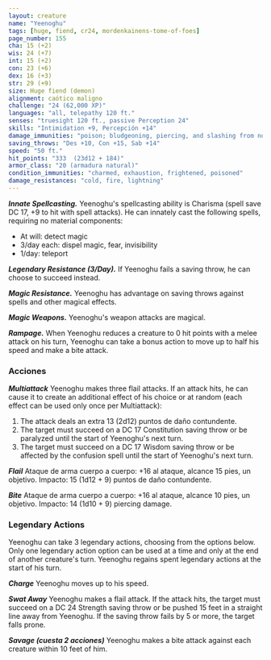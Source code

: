 ```yaml
---
layout: creature
name: "Yeenoghu"
tags: [huge, fiend, cr24, mordenkainens-tome-of-foes]
page_number: 155
cha: 15 (+2)
wis: 24 (+7)
int: 15 (+2)
con: 23 (+6)
dex: 16 (+3)
str: 29 (+9)
size: Huge fiend (demon)
alignment: caótico maligno
challenge: "24 (62,000 XP)"
languages: "all, telepathy 120 ft."
senses: "truesight 120 ft., passive Perception 24"
skills: "Intimidation +9, Percepción +14"
damage_immunities: "poison; bludgeoning, piercing, and slashing from nonmagical attacks"
saving_throws: "Des +10, Con +15, Sab +14"
speed: "50 ft."
hit_points: "333  (23d12 + 184)"
armor_class: "20 (armadura natural)"
condition_immunities: "charmed, exhaustion, frightened, poisoned"
damage_resistances: "cold, fire, lightning"
---
```


***Innate Spellcasting.*** Yeenoghu's spellcasting ability is Charisma (spell save DC 17, +9 to hit with spell attacks). He can innately cast the following spells, requiring no material components:
* At will: detect magic
* 3/day each: dispel magic, fear, invisibility
* 1/day: teleport

***Legendary Resistance (3/Day).*** If Yeenoghu fails a saving throw, he can choose to succeed instead.

***Magic Resistance.*** Yeenoghu has advantage on saving throws against spells and other magical effects.

***Magic Weapons.*** Yeenoghu's weapon attacks are magical.

***Rampage.*** When Yeenoghu reduces a creature to 0 hit points with a melee attack on his turn, Yeenoghu can take a bonus action to move up to half his speed and make a bite attack.

### Acciones

***Multiattack*** Yeenoghu makes three flail attacks. If an attack hits, he can cause it to create an additional effect of his choice or at random (each effect can be used only once per Multiattack):
1. The attack deals an extra 13 (2d12) puntos de daño contundente.
2. The target must succeed on a DC 17 Constitution saving throw or be paralyzed until the start of Yeenoghu's next turn.
3. The target must succeed on a DC 17 Wisdom saving throw or be affected by the confusion spell until the start of Yeenoghu's next turn.

***Flail*** Ataque de arma cuerpo a cuerpo: +16 al ataque, alcance 15 pies, un objetivo. Impacto: 15 (1d12 + 9) puntos de daño contundente.

***Bite*** Ataque de arma cuerpo a cuerpo: +16 al ataque, alcance 10 pies, un objetivo. Impacto: 14 (1d10 + 9) piercing damage.

### Legendary Actions

Yeenoghu can take 3 legendary actions, choosing from the options below. Only one legendary action option can be used at a time and only at the end of another creature's turn. Yeenoghu regains spent legendary actions at the start of his turn.

***Charge*** Yeenoghu moves up to his speed.

***Swat Away*** Yeenoghu makes a flail attack. If the attack hits, the target must succeed on a DC 24 Strength saving throw or be pushed 15 feet in a straight line away from Yeenoghu. If the saving throw fails by 5 or more, the target falls prone.

***Savage (cuesta 2 acciones)*** Yeenoghu makes a bite attack against each creature within 10 feet of him.